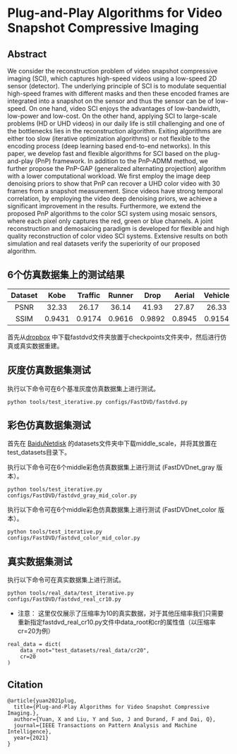 # Plug-and-Play Algorithms for Video Snapshot Compressive Imaging
## Abstract
We consider the reconstruction problem of video snapshot compressive imaging (SCI), which captures high-speed videos using a low-speed 2D sensor (detector). The underlying principle of SCI is to modulate sequential high-speed frames with different masks and then these encoded frames are integrated into a snapshot on the sensor and thus the sensor can be of low-speed. On one hand, video SCI enjoys the advantages of low-bandwidth, low-power and low-cost. On the other hand, applying SCI to large-scale problems (HD or UHD videos) in our daily life is still challenging and one of the bottlenecks lies in the reconstruction algorithm. Exiting algorithms are either too slow (iterative optimization algorithms) or not flexible to the encoding process (deep learning based end-to-end networks). In this paper, we develop fast and flexible algorithms for SCI based on the plug-and-play (PnP) framework. In addition to the PnP-ADMM method, we further propose the PnP-GAP (generalized alternating projection) algorithm with a lower computational workload. We first employ the image deep denoising priors to show that PnP can recover a UHD color video with 30 frames from a snapshot measurement. Since videos have strong temporal correlation, by employing the video deep denoising priors, we achieve a significant improvement in the results. Furthermore, we extend the proposed PnP algorithms to the color SCI system using mosaic sensors, where each pixel only captures the red, green or blue channels. A joint reconstruction and demosaicing paradigm is developed for flexible and high quality reconstruction of color video SCI systems. Extensive results on both simulation and real datasets verify the superiority of our proposed algorithm.

## 6个仿真数据集上的测试结果
|Dataset|Kobe  |Traffic|Runner| Drop  | Aerial | Vehicle|Average|
|:----:|:----: |:----:|:-----:|:----:  | :-----:|:----: |:---:|
|PSNR | 32.33| 26.17 | 36.14|  41.93|  27.87 |  26.33 | 31.79 | 
|SSIM | 0.9431|0.9174|0.9616|0.9892 |0.8945  |0.9154 |0.9369| 

首先从[dropbox](https://www.dropbox.com/sh/96nf7jzabhqj4mh/AAB09QXrNGi_kujDDnWn6G32a?dl=0) 中下载fastdvd文件夹放置于checkpoints文件夹中，然后进行仿真或真实数据重建。

## 灰度仿真数据集测试
执行以下命令可在6个基准灰度仿真数据集上进行测试。
```
python tools/test_iterative.py configs/FastDVD/fastdvd.py 

```
## 彩色仿真数据集测试
首先在 [BaiduNetdisk](https://pan.baidu.com/s/1wRMBsYoyVFFsEI5-lTPy6w?pwd=d2oi) 的datasets文件夹中下载middle_scale，并将其放置在test_datasets目录下。 

执行以下命令可在6个middle彩色仿真数据集上进行测试 (FastDVDnet_gray 版本）。
```
python tools/test_iterative.py configs/FastDVD/fastdvd_gray_mid_color.py 

```
执行以下命令可在6个middle彩色仿真数据集上进行测试 (FastDVDnet_color 版本）。
```
python tools/test_iterative.py configs/FastDVD/fastdvd_color_mid_color.py 

```
## 真实数据集测试
执行以下命令可在真实数据集上进行测试。
```
python tools/real_data/test_iterative.py configs/FastDVD/fastdvd_real_cr10.py 

```
* 注意： 这里仅仅展示了压缩率为10的真实数据，对于其他压缩率我们只需要重新指定fastdvd_real_cr10.py文件中data_root和cr的属性值（以压缩率cr=20为例）
```
real_data = dict(
    data_root="test_datasets/real_data/cr20",
    cr=20
)
```
## Citation
```
@article{yuan2021plug,
  title={Plug-and-Play Algorithms for Video Snapshot Compressive Imaging.},
  author={Yuan, X and Liu, Y and Suo, J and Durand, F and Dai, Q},
  journal={IEEE Transactions on Pattern Analysis and Machine Intelligence},
  year={2021}
}
```
